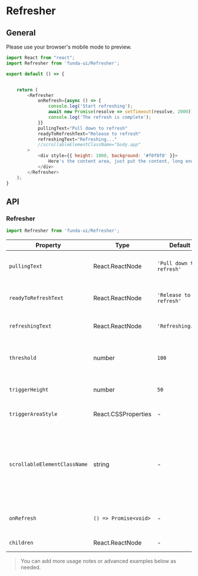 # Refresher

## General

Please use your browser's mobile mode to preview.

```js
import React from "react";
import Refresher from 'funda-ui/Refresher';

export default () => {


    return (
        <Refresher 
            onRefresh={async () => {
                console.log('Start refreshing');
                await new Promise(resolve => setTimeout(resolve, 2000));
                console.log('The refresh is complete');
            }}
            pullingText="Pull down to refresh"
            readyToRefreshText="Release to refresh"
            refreshingText="Refreshing..."
            //scrollableElementClassName="body.app"
        >
            <div style={{ height: 1000, background: '#f0f0f0' }}>
                Here's the content area, just put the content, long enough to scroll.
            </div>
        </Refresher>
    );
}
```


## API

### Refresher
```js
import Refresher from 'funda-ui/Refresher';
```
| Property | Type | Default | Description | Required |
| --- | --- | --- | --- | --- |
| `pullingText` | React.ReactNode | `'Pull down to refresh'` | Text shown while pulling down  | - |
| `readyToRefreshText` | React.ReactNode | `'Release to refresh'` | Text shown when threshold is reached  | - |
| `refreshingText` | React.ReactNode | `'Refreshing...'` | Text shown while refreshing | - |
| `threshold` | number | `100` | The pull distance (px) that triggers the refresh  | - |
| `triggerHeight` | number | `50` | Height (in px) of the trigger area | - |
| `triggerAreaStyle` | React.CSSProperties | - | Custom style for the trigger area | - |
| `scrollableElementClassName` | string | - | Class name of the scrollable element. Only allows pull-to-refresh when its scrollTop is 0  | - |
| `onRefresh` | `() => Promise<void>` | - | Refresh callback, must return a Promise | ✅ |
| `children` | React.ReactNode | - | Content area           | ✅ |

> You can add more usage notes or advanced examples below as needed.